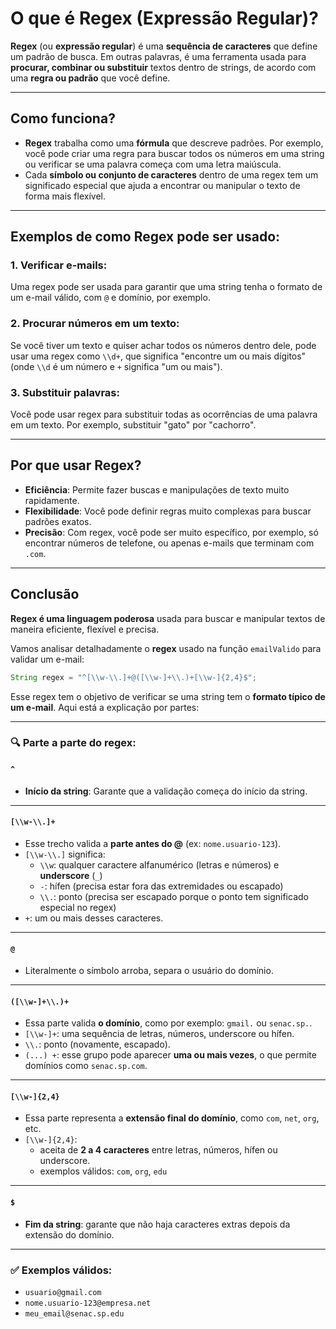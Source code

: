 # O que é Regex (Expressão Regular)?

**Regex** (ou **expressão regular**) é uma **sequência de caracteres** que define um padrão de busca. Em outras palavras, é uma ferramenta usada para **procurar, combinar ou substituir** textos dentro de strings, de acordo com uma **regra ou padrão** que você define.

---

## Como funciona?

- **Regex** trabalha como uma **fórmula** que descreve padrões. Por exemplo, você pode criar uma regra para buscar todos os números em uma string ou verificar se uma palavra começa com uma letra maiúscula.
- Cada **símbolo ou conjunto de caracteres** dentro de uma regex tem um significado especial que ajuda a encontrar ou manipular o texto de forma mais flexível.

---

## Exemplos de como Regex pode ser usado:

### 1. **Verificar e-mails**:
Uma regex pode ser usada para garantir que uma string tenha o formato de um e-mail válido, com `@` e domínio, por exemplo.

### 2. **Procurar números em um texto**:
Se você tiver um texto e quiser achar todos os números dentro dele, pode usar uma regex como `\\d+`, que significa "encontre um ou mais dígitos" (onde `\\d` é um número e `+` significa "um ou mais").

### 3. **Substituir palavras**:
Você pode usar regex para substituir todas as ocorrências de uma palavra em um texto. Por exemplo, substituir "gato" por "cachorro".

---

## Por que usar Regex?

- **Eficiência**: Permite fazer buscas e manipulações de texto muito rapidamente.
- **Flexibilidade**: Você pode definir regras muito complexas para buscar padrões exatos.
- **Precisão**: Com regex, você pode ser muito específico, por exemplo, só encontrar números de telefone, ou apenas e-mails que terminam com `.com`.

---

## Conclusão

**Regex é uma linguagem poderosa** usada para buscar e manipular textos de maneira eficiente, flexível e precisa.


Vamos analisar detalhadamente o **regex** usado na função `emailValido` para validar um e-mail:

```java
String regex = "^[\\w-\\.]+@([\\w-]+\\.)+[\\w-]{2,4}$";
```

Esse regex tem o objetivo de verificar se uma string tem o **formato típico de um e-mail**. Aqui está a explicação por partes:

---

### 🔍 **Parte a parte do regex:**

#### `^`
- **Início da string**: Garante que a validação começa do início da string.

---

#### `[\\w-\\.]+`
- Esse trecho valida a **parte antes do @** (ex: `nome.usuario-123`).
- `[\\w-\\.]` significa:
  - `\\w`: qualquer caractere alfanumérico (letras e números) e **underscore** (`_`)
  - `-`: hífen (precisa estar fora das extremidades ou escapado)
  - `\\.`: ponto (precisa ser escapado porque o ponto tem significado especial no regex)
- `+`: um ou mais desses caracteres.

---

#### `@`
- Literalmente o símbolo arroba, separa o usuário do domínio.

---

#### `([\\w-]+\\.)+`
- Essa parte valida **o domínio**, como por exemplo: `gmail.` ou `senac.sp.`.
- `[\\w-]+`: uma sequência de letras, números, underscore ou hífen.
- `\\.`: ponto (novamente, escapado).
- `(...) +`: esse grupo pode aparecer **uma ou mais vezes**, o que permite domínios como `senac.sp.com`.

---

#### `[\\w-]{2,4}`
- Essa parte representa a **extensão final do domínio**, como `com`, `net`, `org`, etc.
- `[\\w-]{2,4}`:
  - aceita de **2 a 4 caracteres** entre letras, números, hífen ou underscore.
  - exemplos válidos: `com`, `org`, `edu`

---

#### `$`
- **Fim da string**: garante que não haja caracteres extras depois da extensão do domínio.

---

### ✅ Exemplos válidos:

- `usuario@gmail.com`
- `nome.usuario-123@empresa.net`
- `meu_email@senac.sp.edu`
